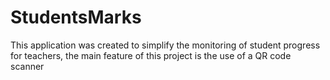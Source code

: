 # StudentsMarks
This application was created to simplify the monitoring of student progress for teachers,
the main feature of this project is the use of a QR code scanner
